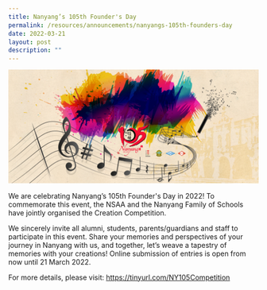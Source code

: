 ```yaml
---
title: Nanyang’s 105th Founder's Day
permalink: /resources/announcements/nanyangs-105th-founders-day
date: 2022-03-21
layout: post
description: ""
---
```

![](/images/Competition-header.png)

We are celebrating Nanyang’s 105th Founder's Day in 2022! To commemorate this event, the NSAA and the Nanyang Family of Schools have jointly organised the Creation Competition.

We sincerely invite all alumni, students, parents/guardians and staff to participate in this event. Share your memories and perspectives of your journey in Nanyang with us, and together, let’s weave a tapestry of memories with your creations! Online submission of entries is open from now until 21 March 2022.

For more details, please visit: https://tinyurl.com/NY105Competition